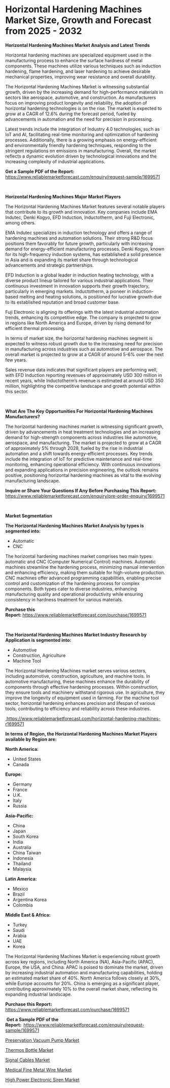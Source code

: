 <p><h1>Horizontal Hardening Machines Market Size, Growth and Forecast from 2025 - 2032</h1></p><p><strong>Horizontal Hardening Machines Market Analysis and Latest Trends</strong></p>
<p><p>Horizontal hardening machines are specialized equipment used in the manufacturing process to enhance the surface hardness of metal components. These machines utilize various techniques such as induction hardening, flame hardening, and laser hardening to achieve desirable mechanical properties, improving wear resistance and overall durability. </p><p>The Horizontal Hardening Machines Market is witnessing substantial growth, driven by the increasing demand for high-performance materials in sectors like aerospace, automotive, and construction. As manufacturers focus on improving product longevity and reliability, the adoption of horizontal hardening technologies is on the rise. The market is expected to grow at a CAGR of 12.6% during the forecast period, fueled by advancements in automation and the need for precision in processing.</p><p>Latest trends include the integration of Industry 4.0 technologies, such as IoT and AI, facilitating real-time monitoring and optimization of hardening processes. Additionally, there is a growing emphasis on energy-efficient and environmentally friendly hardening techniques, responding to the stringent regulations on emissions in manufacturing. Overall, the market reflects a dynamic evolution driven by technological innovations and the increasing complexity of industrial applications.</p></p>
<p><strong>Get a Sample PDF of the Report:&nbsp;</strong> <a href="https://www.reliablemarketforecast.com/enquiry/request-sample/1699571?utm_campaign=1134&utm_medium=2&utm_source=Github&utm_content=ia&utm_term=27032025&utm_id=horizontal-hardening-machines">https://www.reliablemarketforecast.com/enquiry/request-sample/1699571</a></p>
<p>&nbsp;</p>
<p><strong>Horizontal Hardening Machines Major Market Players</strong></p>
<p><p>The Horizontal Hardening Machines Market features several notable players that contribute to its growth and innovation. Key companies include EMA Indutec, Denki Kogyo, EFD Induction, Inductotherm, and Fuji Electronic, among others. </p><p>EMA Indutec specializes in induction technology and offers a range of hardening machines and automation solutions. Their strong R&D focus positions them favorably for future growth, particularly with increasing demand for energy-efficient manufacturing processes. Denki Kogyo, known for its high-frequency induction systems, has established a solid presence in Asia and is expanding its market share through technological advancements and strategic partnerships.</p><p>EFD Induction is a global leader in induction heating technology, with a diverse product lineup tailored for various industrial applications. Their continuous investment in innovation supports their growth trajectory, particularly in emerging markets. Inductotherm, a pioneer in induction-based melting and heating solutions, is positioned for lucrative growth due to its established reputation and broad customer base.</p><p>Fuji Electronic is aligning its offerings with the latest industrial automation trends, enhancing its competitive edge. The company is projected to grow in regions like North America and Europe, driven by rising demand for efficient thermal processing.</p><p>In terms of market size, the horizontal hardening machines segment is expected to witness robust growth due to the increasing need for precision in manufacturing across industries such as automotive and aerospace. The overall market is projected to grow at a CAGR of around 5-6% over the next few years.</p><p>Sales revenue data indicates that significant players are performing well, with EFD Induction reporting revenues of approximately USD 300 million in recent years, while Inductotherm’s revenue is estimated at around USD 350 million, highlighting the competitive landscape and growth potential within this sector.</p></p>
<p>&nbsp;</p>
<p><strong>What Are The Key Opportunities For Horizontal Hardening Machines Manufacturers?</strong></p>
<p><p>The horizontal hardening machines market is witnessing significant growth, driven by advancements in heat treatment technologies and an increasing demand for high-strength components across industries like automotive, aerospace, and manufacturing. The market is projected to grow at a CAGR of approximately 5% through 2028, fueled by the rise in industrial automation and a shift towards energy-efficient processes. Key trends include the integration of IoT for predictive maintenance and real-time monitoring, enhancing operational efficiency. With continuous innovations and expanding applications in precision engineering, the outlook remains positive, positioning horizontal hardening machines as vital to the evolving manufacturing landscape.</p></p>
<p><strong>Inquire or Share Your Questions If Any Before Purchasing This Report:</strong> <a href="https://www.reliablemarketforecast.com/enquiry/pre-order-enquiry/1699571?utm_campaign=1134&utm_medium=2&utm_source=Github&utm_content=ia&utm_term=27032025&utm_id=horizontal-hardening-machines">https://www.reliablemarketforecast.com/enquiry/pre-order-enquiry/1699571</a></p>
<p>&nbsp;</p>
<p><strong>Market Segmentation</strong></p>
<p><strong>The Horizontal Hardening Machines Market Analysis by types is segmented into:</strong></p>
<p><ul><li>Automatic</li><li>CNC</li></ul></p>
<p><p>The horizontal hardening machines market comprises two main types: automatic and CNC (Computer Numerical Control) machines. Automatic machines streamline the hardening process, minimizing manual intervention and enhancing efficiency, making them suitable for high-volume production. CNC machines offer advanced programming capabilities, enabling precise control and customization of the hardening process for complex components. Both types cater to diverse industries, enhancing manufacturing quality and operational productivity while ensuring consistency in hardness treatment for various materials.</p></p>
<p><strong>Purchase this Report:&nbsp;</strong><a href="https://www.reliablemarketforecast.com/purchase/1699571?utm_campaign=1134&utm_medium=2&utm_source=Github&utm_content=ia&utm_term=27032025&utm_id=horizontal-hardening-machines">https://www.reliablemarketforecast.com/purchase/1699571</a></p>
<p>&nbsp;</p>
<p><strong>The Horizontal Hardening Machines Market Industry Research by Application is segmented into:</strong></p>
<p><ul><li>Automotive</li><li>Construction, Agriculture</li><li>Machine Tool</li></ul></p>
<p><p>The Horizontal Hardening Machines market serves various sectors, including automotive, construction, agriculture, and machine tools. In automotive manufacturing, these machines enhance the durability of components through effective hardening processes. Within construction, they ensure tools and machinery withstand rigorous use. In agriculture, they improve the longevity of equipment used in farming. For the machine tool sector, horizontal hardening enhances precision and lifespan of various tools, contributing to efficiency and reliability across these industries.</p></p>
<p><a href="https://www.reliablemarketforecast.com/horizontal-hardening-machines-r1699571?utm_campaign=1134&utm_medium=2&utm_source=Github&utm_content=ia&utm_term=27032025&utm_id=horizontal-hardening-machines">&nbsp;https://www.reliablemarketforecast.com/horizontal-hardening-machines-r1699571</a></p>
<p><strong>In terms of Region, the Horizontal Hardening Machines Market Players available by Region are:</strong></p>
<p>
    <p> <strong> North America: </strong>
        <ul>
            <li>United States</li>
            <li>Canada</li>
        </ul>
        </p> 
    <p> <strong> Europe: </strong>
        <ul>
            <li>Germany</li>
            <li>France</li>
            <li>U.K.</li>
            <li>Italy</li>
            <li>Russia</li>
        </ul>
        </p> 
    <p> <strong> Asia-Pacific: </strong>
        <ul>
            <li>China</li>
            <li>Japan</li>
            <li>South Korea</li>
            <li>India</li>
            <li>Australia</li>
            <li>China Taiwan</li>
            <li>Indonesia</li>
            <li>Thailand</li>
            <li>Malaysia</li>
        </ul>
        </p> 
    <p> <strong> Latin America: </strong>
        <ul>
            <li>Mexico</li>
            <li>Brazil</li>
            <li>Argentina Korea</li>
            <li>Colombia</li>
        </ul>
        </p> 
    <p> <strong> Middle East & Africa: </strong>
        <ul>
            <li>Turkey</li>
            <li>Saudi</li>
            <li>Arabia</li>
            <li>UAE</li>
            <li>Korea</li>
        </ul>
    </p>
    </p>
<p><p>The Horizontal Hardening Machines Market is experiencing robust growth across key regions, including North America (NA), Asia-Pacific (APAC), Europe, the USA, and China. APAC is poised to dominate the market, driven by increasing industrial automation and manufacturing capabilities, holding an estimated market share of 40%. North America follows closely at 30%, while Europe accounts for 20%. China is emerging as a significant player, contributing approximately 10% to the overall market share, reflecting its expanding industrial landscape.</p></p>
<p><strong>Purchase this Report: </strong><a href="https://www.reliablemarketforecast.com/purchase/1699571?utm_campaign=1134&utm_medium=2&utm_source=Github&utm_content=ia&utm_term=27032025&utm_id=horizontal-hardening-machines">https://www.reliablemarketforecast.com/purchase/1699571</a></p>
<p>&nbsp;<strong>Get a Sample PDF of the Report:&nbsp;&nbsp;</strong><a href="https://www.reliablemarketforecast.com/enquiry/request-sample/1699571?utm_campaign=1134&utm_medium=2&utm_source=Github&utm_content=ia&utm_term=27032025&utm_id=horizontal-hardening-machines">https://www.reliablemarketforecast.com/enquiry/request-sample/1699571</a></p>
<p><strong></strong></p>
<p><p><a href="https://github.com/kaniselway4c/Market-Research-Report-List-1/blob/main/preservation-vacuum-pump-market.md?utm_campaign=1134&utm_medium=2&utm_source=Github&utm_content=ia&utm_term=27032025&utm_id=horizontal-hardening-machines">Preservation Vacuum Pump Market</a></p><p><a href="https://github.com/rubiogruis0p/Market-Research-Report-List-1/blob/main/thermos-bottle-market.md?utm_campaign=1134&utm_medium=2&utm_source=Github&utm_content=ia&utm_term=27032025&utm_id=horizontal-hardening-machines">Thermos Bottle Market</a></p><p><a href="https://github.com/rokiahgrendy/Market-Research-Report-List-1/blob/main/signal-cables-market.md?utm_campaign=1134&utm_medium=2&utm_source=Github&utm_content=ia&utm_term=27032025&utm_id=horizontal-hardening-machines">Signal Cables Market</a></p><p><a href="https://github.com/steegwajma22/Market-Research-Report-List-1/blob/main/medical-fine-metal-wire-market.md?utm_campaign=1134&utm_medium=2&utm_source=Github&utm_content=ia&utm_term=27032025&utm_id=horizontal-hardening-machines">Medical Fine Metal Wire Market</a></p><p><a href="https://github.com/jemmysolin5k/Market-Research-Report-List-1/blob/main/high-power-electronic-siren-market.md?utm_campaign=1134&utm_medium=2&utm_source=Github&utm_content=ia&utm_term=27032025&utm_id=horizontal-hardening-machines">High Power Electronic Siren Market</a></p></p>